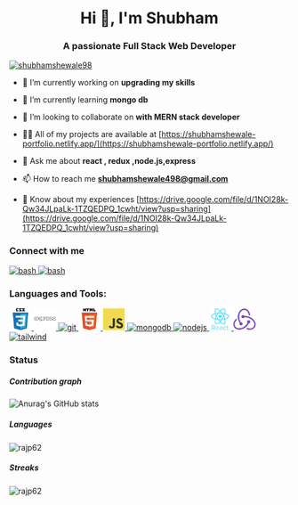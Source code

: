 <h1 align="center">Hi 👋, I'm Shubham</h1>
<h3 align="center">A passionate Full Stack Web Developer</h3>

<p align="left"> <a href="https://github.com/ryo-ma/github-profile-trophy"><img src="https://github-profile-trophy.vercel.app/?username=shubhamshewale98" alt="shubhamshewale98" /></a> </p>

- 🔭 I’m currently working on **upgrading my skills**

- 🌱 I’m currently learning **mongo db**

- 👯 I’m looking to collaborate on **with MERN stack developer**

- 👨‍💻  All of my projects are available at [https://shubhamshewale-portfolio.netlify.app/](https://shubhamshewale-portfolio.netlify.app/)
- 💬 Ask me about **react , redux ,node.js,express**

- 📫 How to reach me **shubhamshewale498@gmail.com**

- 📄 Know about my experiences [https://drive.google.com/file/d/1NOI28k-Qw34JLpaLk-1TZQEDPQ_1cwht/view?usp=sharing](https://drive.google.com/file/d/1NOI28k-Qw34JLpaLk-1TZQEDPQ_1cwht/view?usp=sharing)

<h3 align="left">Connect with me </h3>
<p align="left"><a href="https://www.linkedin.com/in/shubham-shewale-/" target="_blank" rel="noreferrer"> <img src="https://upload.wikimedia.org/wikipedia/commons/thumb/c/c9/Linkedin.svg/1200px-Linkedin.svg.png" alt="bash" width="31"/> </a>
  <a href="mailto:shubhamshewale498@gmail.com" target="_blank" rel="noreferrer"> <img src="https://cdn-icons-png.flaticon.com/512/281/281769.png" alt="bash" width="31"/> </a>

  </a>
  </p>

  </a>

<h3 align="left">Languages and Tools:</h3>
<p align="left"> <a href="https://www.w3schools.com/css/" target="_blank" rel="noreferrer"> <img src="https://raw.githubusercontent.com/devicons/devicon/master/icons/css3/css3-original-wordmark.svg" alt="css3" width="40" height="40"/> </a> <a href="https://expressjs.com" target="_blank" rel="noreferrer"> <img src="https://raw.githubusercontent.com/devicons/devicon/master/icons/express/express-original-wordmark.svg" alt="express" width="40" height="40"/> </a> <a href="https://git-scm.com/" target="_blank" rel="noreferrer"> <img src="https://www.vectorlogo.zone/logos/git-scm/git-scm-icon.svg" alt="git" width="40" height="40"/> </a> <a href="https://www.w3.org/html/" target="_blank" rel="noreferrer"> <img src="https://raw.githubusercontent.com/devicons/devicon/master/icons/html5/html5-original-wordmark.svg" alt="html5" width="40" height="40"/> </a> <a href="https://developer.mozilla.org/en-US/docs/Web/JavaScript" target="_blank" rel="noreferrer"> <img src="https://raw.githubusercontent.com/devicons/devicon/master/icons/javascript/javascript-original.svg" alt="javascript" width="40" height="40"/> </a>  <a href="https://www.mongodb.com/" target="_blank" rel="noreferrer"> <img  src="https://assets-global.website-files.com/6009f6f109d51e60b911ba53/60232c7fee9f278674db9c2c_9kib-354x415-unnamed-mongodb-logo-sv-11562860723mgempnmrq3.png" alt="mongodb" width="40" height="40"/> </a> <a href="https://nodejs.org" target="_blank" rel="noreferrer"> <img src="https://www.the-guild.dev/blog-assets/nodejs-esm/nodejs_logo.png" alt="nodejs" width="40" height="40"/> </a> <a href="https://reactjs.org/" target="_blank" rel="noreferrer"> <img src="https://raw.githubusercontent.com/devicons/devicon/master/icons/react/react-original-wordmark.svg" alt="react" width="40" height="40"/> </a> <a href="https://redux.js.org" target="_blank" rel="noreferrer"> <img src="https://raw.githubusercontent.com/devicons/devicon/master/icons/redux/redux-original.svg" alt="redux" width="40" height="40"/> </a> <a href="https://tailwindcss.com/" target="_blank" rel="noreferrer"> <img src="https://www.vectorlogo.zone/logos/tailwindcss/tailwindcss-icon.svg" alt="tailwind" width="40" height="40"/> </a> 


<h3>Status</h3>

<h5>Contribution graph</h5>




![Anurag's GitHub stats](https://github-readme-stats.vercel.app/api?username=ShubhamShewale98&show_icons=true&theme=radical)

<h5>Languages</h5>

<p><img align="center" src="https://github-readme-stats.vercel.app/api/top-langs?username=ShubhamShewale98&show_icons=true&locale=en&layout=compact&hide=css" alt="rajp62" /></p>

<h5>Streaks</h5>
<p><img align="center" src="https://github-readme-streak-stats.herokuapp.com/?user=ShubhamShewale98&" alt="rajp62" /></p>
